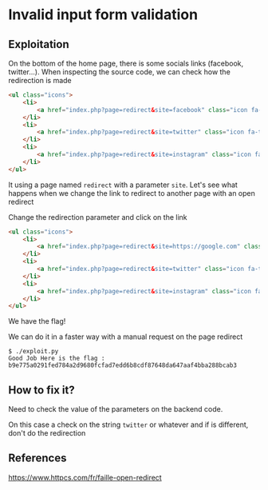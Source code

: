 # Invalid input form validation

## Exploitation

On the bottom of the home page, there is some socials links (facebook, twitter...). When inspecting the source code, we can check how the redirection is made

```html
<ul class="icons">
	<li>
        <a href="index.php?page=redirect&site=facebook" class="icon fa-facebook"></a>
    </li>
	<li>
        <a href="index.php?page=redirect&site=twitter" class="icon fa-twitter"></a>
    </li>
    <li>
        <a href="index.php?page=redirect&site=instagram" class="icon fa-instagram"></a>
    </li>
</ul>
```

It using a page named `redirect` with a parameter `site`. Let's see what happens when we change the link to redirect to another page with an open redirect

Change the redirection parameter and click on the link

```html
<ul class="icons">
	<li>
        <a href="index.php?page=redirect&site=https://google.com" class="icon fa-facebook"></a>
    </li>
	<li>
        <a href="index.php?page=redirect&site=twitter" class="icon fa-twitter"></a>
    </li>
    <li>
        <a href="index.php?page=redirect&site=instagram" class="icon fa-instagram"></a>
    </li>
</ul>
```

We have the flag!

We can do it in a faster way with a manual request on the page redirect

```
$ ./exploit.py 
Good Job Here is the flag : b9e775a0291fed784a2d9680fcfad7edd6b8cdf87648da647aaf4bba288bcab3
```

## How to fix it?

Need to check the value of the parameters on the backend code.

On this case a check on the string `twitter` or whatever and if is different, don't do the redirection

## References

https://www.httpcs.com/fr/faille-open-redirect
